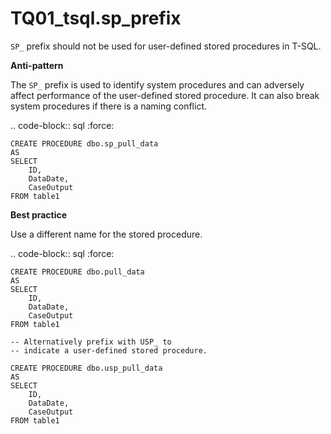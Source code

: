 # TQ01_tsql.sp_prefix

``SP_`` prefix should not be used for user-defined stored procedures in T-SQL.

**Anti-pattern**

The ``SP_`` prefix is used to identify system procedures and can adversely
affect performance of the user-defined stored procedure. It can also break
system procedures if there is a naming conflict.

.. code-block:: sql
   :force:

    CREATE PROCEDURE dbo.sp_pull_data
    AS
    SELECT
        ID,
        DataDate,
        CaseOutput
    FROM table1

**Best practice**

Use a different name for the stored procedure.

.. code-block:: sql
   :force:

    CREATE PROCEDURE dbo.pull_data
    AS
    SELECT
        ID,
        DataDate,
        CaseOutput
    FROM table1

    -- Alternatively prefix with USP_ to
    -- indicate a user-defined stored procedure.

    CREATE PROCEDURE dbo.usp_pull_data
    AS
    SELECT
        ID,
        DataDate,
        CaseOutput
    FROM table1
